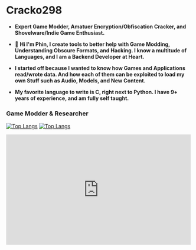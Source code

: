# Cracko298
- **Expert Game Modder, Amatuer Encryption/Obfiscation Cracker, and Shovelware/Indie Game Enthusiast.**

- :wave: **Hi I'm Phin, I create tools to better help with Game Modding, Understanding Obscure Formats, and Hacking. I know a multitude of Languages, and I am a Backend Developer at Heart.**
- **I started off because I wanted to know how Games and Applications read/wrote data. And how each of them can be exploited to load my own Stuff such as Audio, Models, and New Content.**
- **My favorite language to write is C, right next to Python. I have 9+ years of experience, and am fully self taught.**

### Game Modder & Researcher

[![Top Langs](https://github-readme-stats-git-masterrstaa-rickstaa.vercel.app/api/top-langs/?username=Cracko298&show_icons=true&langs_count=8&layout=donut&theme=dark&hide=html,scss,stylus,blade,jupyter%20notebook,tex,tcl,css,nix,javascript,gdb,glsl&show=prs_merged)](https://github.com/Cracko298)
[![Top Langs](https://github-readme-stats.vercel.app/api?username=Cracko298&theme=dark&show_icons=true)](https://github.com/Cracko298)

<embed src="https://skyline.github.com/cracko298/2023" style="width:500px; height: 300px;">
